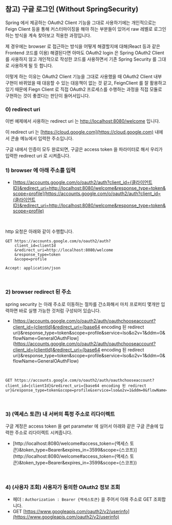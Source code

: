 ## 참고) 구글 로그인 (Without SpringSecurity)

Spring 에서 제공하는 OAuth2 Client 기능을 그대로 사용하기에는 개인적으로는 Feign Client 등을 통해 커스터마이징을 해야 하는 부분들이 있어서 raw 레벨로 로그인하는 방식을 계속 찾아보고 적용한 과정입니다.<br/>

제 경우에는 browser 로 접근하는 방식을 어떻게 해결할지에 대해(React 등과 같은 Frontend 코드를 이용) 해결된다면 아마도 OAuth2 login 은 Spring OAuth2 Client 를 사용하지 않고 개인적으로 작성한 코드를 사용하면서 기존 Spring Security 를 그대로 사용하게 될 듯 합니다.<br/>

이렇게 하는 이유는 OAuth2 Client 기능을 그대로 사용했을 때 OAuth2 Client 내부 구현이 바뀌었을 때 대응할 수 있는 대응책이 없는 것 같고, FeignClient 를 잘 활용하고 있기 때문에 Fiegn Client 로 직접 OAuth2 프로세스를 수행하는 과정을 직접 모듈로 구현하는 것이 좋겠다는 판단이 들어서입니다.<br/>



### 0) redirect uri

이번 예제에서 사용하는 redirect uri 는 [http://localhost:8080/welcome](http://localhost:8080/welcome) 입니다.<br/>

이 redirect uri 는 [https://cloud.google.com](https://cloud.google.com) 내에서 콘솔 메뉴에서 입력한 주소입니다.<br/>

구글 내에서 인증이 모두 완료되면, 구글은 access token 을 파라미터로 해서 우리가 입력한 redirect uri 로 시켜줍니다.<br/>



### 1) browser 에 아래 주소를 입력

- [https://accounts.google.com/o/oauth2/auth?client_id={클라이언트ID}&redirect_uri=http://localhost:8080/welcome&response_type=token&scope=profile](https://accounts.google.com/o/oauth2/auth?client_id={클라이언트ID}&redirect_uri=http://localhost:8080/welcome&response_type=token&scope=profile)<br/>

<br/>



http 요청은 아래와 같이 수행합니다.

```http
GET https://accounts.google.com/o/oauth2/auth?
    client_id=clientId
    &redirect_uri=http://localhost:8080/welcome
    &response_type=token
    &scope=profile
    
Accept: application/json
```

<br/>



### 2) browser redirect 된 주소

spring security 는 아래 주소로 이동하는 절차를 간소화해서 마치 프로퍼티 몇개만 입력하면 바로 실행 가능한 것처럼 구성되어 있습니다.<br/>

- [https://accounts.google.com/o/oauth2/auth/oauthchooseaccount?client_id={clientId}&redirect_uri={base64 encoding 된 redirect uri}&response_type=token&scope=profile&service=lso&o2v=1&ddm=0&flowName=GeneralOAuthFlow](https://accounts.google.com/o/oauth2/auth/oauthchooseaccount?client_id={clientId}&redirect_uri={base64 encoding 된 redirect uri}&response_type=token&scope=profile&service=lso&o2v=1&ddm=0&flowName=GeneralOAuthFlow)

<br/>

```http
GET https://accounts.google.com/o/oauth2/auth/oauthchooseaccount?client_id={clientId}&redirect_uri={base64 encoding 된 redirect ur}&response_type=token&scope=profile&service=lso&o2v=1&ddm=0&flowName=GeneralOAuthFlow
```

<br/>



### 3) (액세스 토큰) 내 서버의 특정 주소로 리다이렉트

구글 계정은 access token 을 get parameter 에 실어서 아래와 같은 구글 콘솔에 입력한 주소로 리다이렉트 시켜줍니다.<br/>

- [http://localhost:8080/welcome#access_token={액세스 토큰}&token_type=Bearer&expires_in=3599&scope={스코프}](http://localhost:8080/welcome#access_token={액세스 토큰}&token_type=Bearer&expires_in=3599&scope={스코프})

<br/>



### 4) (사용자 조회) 사용자가 동의한 OAuth2 정보 조회

- 헤더 : `Authorization : Bearer {액세스토큰}` 을 주어서 아래 주소로 GET 조회합니다.
- GET [https://www.googleapis.com/oauth2/v2/userinfo](https://www.googleapis.com/oauth2/v2/userinfo)



